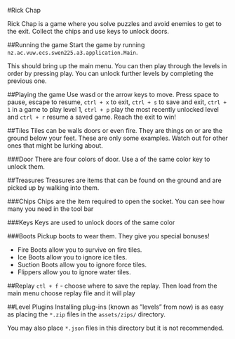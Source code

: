#Rick Chap

Rick Chap is a game where you solve puzzles and avoid enemies to get to the exit. Collect the chips and use keys to unlock doors.

##Running the game
Start the game by running `nz.ac.vuw.ecs.swen225.a3.application.Main`. 

This should bring up the main menu. You can then play through the levels in order by pressing play. You can unlock further levels by completing the previous one.

##Playing the game
Use wasd or the arrow keys to move. Press space to pause, escape to resume, `ctrl + x` to exit, `ctrl + s` to save and exit, 
`ctrl + 1` in a game to play level 1, `ctrl + p` play the most recently unlocked level and `ctrl + r` resume a saved game. Reach the exit to win!

##Tiles
Tiles can be walls doors or even fire. They are things on or are the ground below your feet. These are only some examples. Watch out for other ones that might be lurking about.

###Door
There are four colors of door. Use a of the same color key to unlock them.

##Treasures
Treasures are items that can be found on the ground and are picked up by walking into them.

###Chips
Chips are the item required to open the socket. You can see how many you need in the tool bar

###Keys
Keys are used to unlock doors of the same color

###Boots
Pickup boots to wear them. They give you special bonuses!
 - Fire Boots allow you to survive on fire tiles.
 - Ice Boots allow you to ignore ice tiles.
 - Suction Boots allow you to ignore force tiles.
 - Flippers allow you to ignore water tiles.
 
 ##Replay
 `ctl + f` - choose where to save the replay. Then load from the main menu choose replay file and it will play
 
 ##Level Plugins
 Installing plug-ins (known as ”levels” from now) is as easy as placing the `*.zip` files in the `assets/zips/` directory. 
 
 You may also place `*.json` files in this directory but it is not recommended.